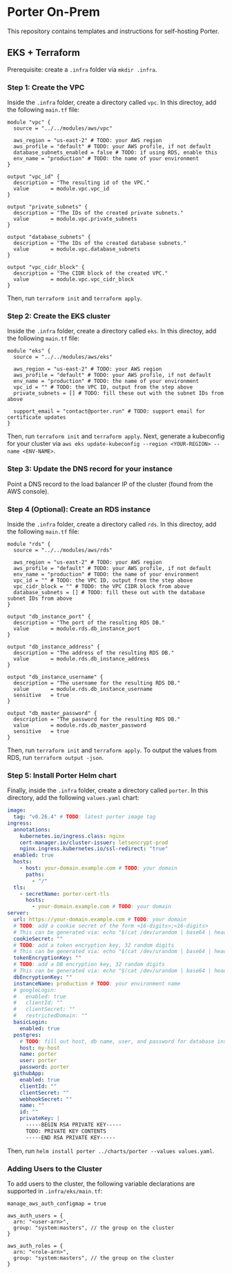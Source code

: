 # Porter On-Prem

This repository contains templates and instructions for self-hosting Porter.

## EKS + Terraform

Prerequisite: create a `.infra` folder via `mkdir .infra`.

### Step 1: Create the VPC

Inside the `.infra` folder, create a directory called `vpc`. In this directoy, add the following `main.tf` file:

```hcl
module "vpc" {
  source = "../../modules/aws/vpc"

  aws_region = "us-east-2" # TODO: your AWS region
  aws_profile = "default" # TODO: your AWS profile, if not default
  database_subnets_enabled = false # TODO: if using RDS, enable this
  env_name = "production" # TODO: the name of your environment
}

output "vpc_id" {
  description = "The resulting id of the VPC."
  value       = module.vpc.vpc_id
}

output "private_subnets" {
  description = "The IDs of the created private subnets."
  value       = module.vpc.private_subnets
}

output "database_subnets" {
  description = "The IDs of the created database subnets."
  value       = module.vpc.database_subnets
}

output "vpc_cidr_block" {
  description = "The CIDR block of the created VPC."
  value       = module.vpc.vpc_cidr_block
}
```

Then, run `terraform init` and `terraform apply`.

### Step 2: Create the EKS cluster

Inside the `.infra` folder, create a directory called `eks`. In this directoy, add the following `main.tf` file:

```hcl
module "eks" {
  source = "../../modules/aws/eks"

  aws_region = "us-east-2" # TODO: your AWS region
  aws_profile = "default" # TODO: your AWS profile, if not default
  env_name = "production" # TODO: the name of your environment
  vpc_id = "" # TODO: the VPC ID, output from the step above
  private_subnets = [] # TODO: fill these out with the subnet IDs from above

  support_email = "contact@porter.run" # TODO: support email for certificate updates
}
```

Then, run `terraform init` and `terraform apply`. Next, generate a kubeconfig for your cluster via `aws eks update-kubeconfig --region <YOUR-REGION> --name <ENV-NAME>`.

### Step 3: Update the DNS record for your instance

Point a DNS record to the load balancer IP of the cluster (found from the AWS console).

### Step 4 (Optional): Create an RDS instance

Inside the `.infra` folder, create a directory called `rds`. In this directoy, add the following `main.tf` file:

```hcl
module "rds" {
  source = "../../modules/aws/rds"

  aws_region = "us-east-2" # TODO: your AWS region
  aws_profile = "default" # TODO: your AWS profile, if not default
  env_name = "production" # TODO: the name of your environment
  vpc_id = "" # TODO: the VPC ID, output from the step above
  vpc_cidr_block = "" # TODO: the VPC CIDR block from above
  database_subnets = [] # TODO: fill these out with the database subnet IDs from above
}

output "db_instance_port" {
  description = "The port of the resulting RDS DB."
  value       = module.rds.db_instance_port
}

output "db_instance_address" {
  description = "The address of the resulting RDS DB."
  value       = module.rds.db_instance_address
}

output "db_instance_username" {
  description = "The username for the resulting RDS DB."
  value       = module.rds.db_instance_username
  sensitive   = true
}

output "db_master_password" {
  description = "The password for the resulting RDS DB."
  value       = module.rds.db_master_password
  sensitive   = true
}
```

Then, run `terraform init` and `terraform apply`. To output the values from RDS, run `terraform output -json`.

### Step 5: Install Porter Helm chart

Finally, inside the `.infra` folder, create a directory called `porter`. In this directory, add the following `values.yaml` chart:

```yaml
image:
  tag: "v0.26.4" # TODO: latest porter image tag
ingress:
  annotations:
    kubernetes.io/ingress.class: nginx
    cert-manager.io/cluster-issuer: letsencrypt-prod
    nginx.ingress.kubernetes.io/ssl-redirect: "true"
  enabled: true
  hosts:
    - host: your-domain.example.com # TODO: your domain
      paths:
        - "/"
  tls:
    - secretName: porter-cert-tls
      hosts:
        - your-domain.example.com # TODO: your domain
server:
  url: https://your-domain.example.com # TODO: your domain
  # TODO: add a cookie secret of the form <16-digits>;<16-digits>
  # This can be generated via: echo "$(cat /dev/urandom | base64 | head -c 16);$(cat /dev/urandom | base64 | head -c 16)"
  cookieSecret: ""
  # TODO: add a token encryption key, 32 random digits
  # This can be generated via: echo "$(cat /dev/urandom | base64 | head -c 32)"
  tokenEncryptionKey: ""
  # TODO: add a DB encryption key, 32 random digits
  # This can be generated via: echo "$(cat /dev/urandom | base64 | head -c 32)"
  dbEncryptionKey: ""
  instanceName: production # TODO: your environment name
  # googleLogin:
  #   enabled: true
  #   clientId: ""
  #   clientSecret: ""
  #   restrictedDomain: ""
  basicLogin:
    enabled: true
  postgres:
    # TODO: fill out host, db name, user, and password for database instance
    host: my-host
    name: porter
    user: porter
    password: porter
  githubApp:
    enabled: true
    clientId: ""
    clientSecret: ""
    webhookSecret: ""
    name: ""
    id: ""
    privateKey: |
      -----BEGIN RSA PRIVATE KEY-----
      TODO: PRIVATE KEY CONTENTS
      -----END RSA PRIVATE KEY-----
```

Then, run `helm install porter ../charts/porter --values values.yaml`.

### Adding Users to the Cluster

To add users to the cluster, the following variable declarations are supported in `.infra/eks/main.tf`:

```
manage_aws_auth_configmap = true

aws_auth_users = {
  arn: "<user-arn>",
  group: "system:masters", // the group on the cluster
}

aws_auth_roles = {
  arn: "<role-arn>",
  group: "system:masters", // the group on the cluster
}
```
